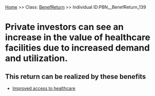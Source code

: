 [Home](https://github.com/mm80843/T3.5/blob/pages/index.md) >> Class: [BenefReturn](https://github.com/mm80843/T3.5/tree/pages/docs/BenefReturn/index.md) >> Individual ID:PBN__BenefReturn_139 

# __Private investors can see an increase in the value of healthcare facilities due to increased demand and utilization.__

## This return can be realized by these benefits

* [Improved access to healthcare](https://github.com/mm80843/T3.5/blob/pages/Benef/PBN__Benef_35.md)

